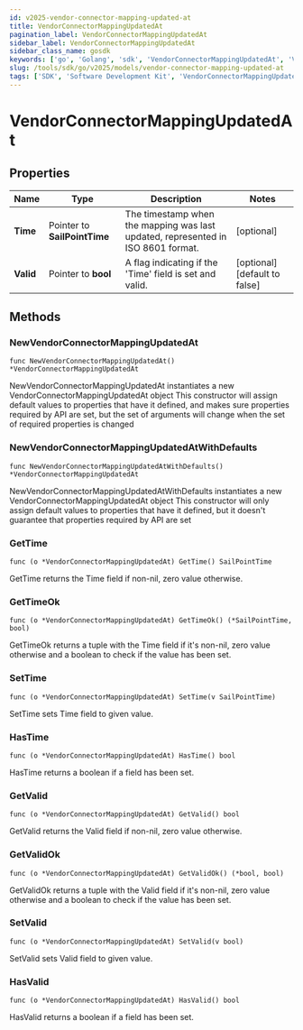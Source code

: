 ```yaml
---
id: v2025-vendor-connector-mapping-updated-at
title: VendorConnectorMappingUpdatedAt
pagination_label: VendorConnectorMappingUpdatedAt
sidebar_label: VendorConnectorMappingUpdatedAt
sidebar_class_name: gosdk
keywords: ['go', 'Golang', 'sdk', 'VendorConnectorMappingUpdatedAt', 'V2025VendorConnectorMappingUpdatedAt'] 
slug: /tools/sdk/go/v2025/models/vendor-connector-mapping-updated-at
tags: ['SDK', 'Software Development Kit', 'VendorConnectorMappingUpdatedAt', 'V2025VendorConnectorMappingUpdatedAt']
---
```


# VendorConnectorMappingUpdatedAt

## Properties

Name | Type | Description | Notes
------------ | ------------- | ------------- | -------------
**Time** | Pointer to **SailPointTime** | The timestamp when the mapping was last updated, represented in ISO 8601 format. | [optional] 
**Valid** | Pointer to **bool** | A flag indicating if the 'Time' field is set and valid. | [optional] [default to false]

## Methods

### NewVendorConnectorMappingUpdatedAt

`func NewVendorConnectorMappingUpdatedAt() *VendorConnectorMappingUpdatedAt`

NewVendorConnectorMappingUpdatedAt instantiates a new VendorConnectorMappingUpdatedAt object
This constructor will assign default values to properties that have it defined,
and makes sure properties required by API are set, but the set of arguments
will change when the set of required properties is changed

### NewVendorConnectorMappingUpdatedAtWithDefaults

`func NewVendorConnectorMappingUpdatedAtWithDefaults() *VendorConnectorMappingUpdatedAt`

NewVendorConnectorMappingUpdatedAtWithDefaults instantiates a new VendorConnectorMappingUpdatedAt object
This constructor will only assign default values to properties that have it defined,
but it doesn't guarantee that properties required by API are set

### GetTime

`func (o *VendorConnectorMappingUpdatedAt) GetTime() SailPointTime`

GetTime returns the Time field if non-nil, zero value otherwise.

### GetTimeOk

`func (o *VendorConnectorMappingUpdatedAt) GetTimeOk() (*SailPointTime, bool)`

GetTimeOk returns a tuple with the Time field if it's non-nil, zero value otherwise
and a boolean to check if the value has been set.

### SetTime

`func (o *VendorConnectorMappingUpdatedAt) SetTime(v SailPointTime)`

SetTime sets Time field to given value.

### HasTime

`func (o *VendorConnectorMappingUpdatedAt) HasTime() bool`

HasTime returns a boolean if a field has been set.

### GetValid

`func (o *VendorConnectorMappingUpdatedAt) GetValid() bool`

GetValid returns the Valid field if non-nil, zero value otherwise.

### GetValidOk

`func (o *VendorConnectorMappingUpdatedAt) GetValidOk() (*bool, bool)`

GetValidOk returns a tuple with the Valid field if it's non-nil, zero value otherwise
and a boolean to check if the value has been set.

### SetValid

`func (o *VendorConnectorMappingUpdatedAt) SetValid(v bool)`

SetValid sets Valid field to given value.

### HasValid

`func (o *VendorConnectorMappingUpdatedAt) HasValid() bool`

HasValid returns a boolean if a field has been set.


